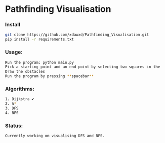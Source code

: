 # Pathfinding Visualisation

### Install

```bash
git clone https://github.com/xdawxd/Pathfinding_Visualisation.git
pip install -r requirements.txt
```

### Usage:

```bash
Run the program: python main.py
Pick a starting point and an end point by selecting two squares in the grid
Draw the obstacles
Run the program by pressing **spacebar**
```

### Algorithms:

```bash
1. Dijkstra ✔️
2. A*
3. DFS
4. BFS
```

### Status:

```bash
Currently working on visualising DFS and BFS.
```

